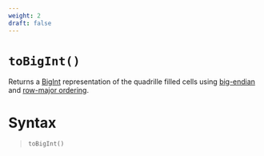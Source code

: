 ```yaml
---
weight: 2
draft: false
---
```


# `toBigInt()`

Returns a [BigInt](https://developer.mozilla.org/en-US/docs/Web/JavaScript/Reference/Global_Objects/BigInt) representation of the quadrille filled cells using [big-endian](https://en.wikipedia.org/wiki/Endianness) and [row-major ordering](https://en.wikipedia.org/wiki/Row-_and_column-major_order).

# Syntax

> `toBigInt()`
